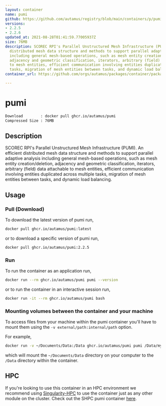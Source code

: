 ```yaml
---
layout: container
name: pumi
github: https://github.com/autamus/registry/blob/main/containers/p/pumi/spack.yaml
versions:
- 2.2.5
- 2.2.6
updated_at: 2021-08-28T01:41:59.77005937Z
size: 76MB
description: SCOREC RPI's Parallel Unstructured Mesh Infrastructure (PUMI). An efficient
  distributed mesh data structure and methods to support parallel adaptive analysis
  including general mesh-based operations, such as mesh entity creation/deletion,
  adjacency and geometric classification, iterators, arbitrary (field) data attachable
  to mesh entities, efficient communication involving entities duplicated across multiple
  tasks, migration of mesh entities between tasks, and dynamic load balancing.
container_url: https://github.com/orgs/autamus/packages/container/package/pumi

---
```

# pumi
```bash 
Download        : docker pull ghcr.io/autamus/pumi
Compressed Size : 76MB
```

## Description
SCOREC RPI's Parallel Unstructured Mesh Infrastructure (PUMI). An efficient distributed mesh data structure and methods to support parallel adaptive analysis including general mesh-based operations, such as mesh entity creation/deletion, adjacency and geometric classification, iterators, arbitrary (field) data attachable to mesh entities, efficient communication involving entities duplicated across multiple tasks, migration of mesh entities between tasks, and dynamic load balancing.

## Usage
### Pull (Download)
To download the latest version of pumi run,

```bash
docker pull ghcr.io/autamus/pumi:latest
```

or to download a specific version of pumi run,

```bash
docker pull ghcr.io/autamus/pumi:2.2.5
```
### Run
To run the container as an application run,
```bash
docker run --rm ghcr.io/autamus/pumi pumi --version
```

or to run the container in an interactive session run,
```bash
docker run -it --rm ghcr.io/autamus/pumi bash
```

### Mounting volumes between the container and your machine
To access files from your machine within the pumi container you'll have to mount them using the `-v external/path:internal/path` option.

For example,
```bash
docker run -v ~/Documents/Data:/Data ghcr.io/autamus/pumi pumi /Data/myData.csv
```
which will mount the `~/Documents/Data` directory on your computer to the `/Data` directory within the container.

## HPC
If you're looking to use this container in an HPC environment we recommend using [Singularity-HPC](https://singularity-hpc.readthedocs.io) to use the container just as any other module on the cluster. Check out the SHPC pumi container [here](https://singularityhub.github.io/singularity-hpc/r/ghcr.io-autamus-pumi/).